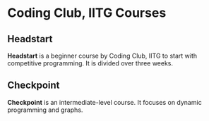 # Coding Club, IITG Courses

## Headstart
**Headstart** is a beginner course by Coding Club, IITG to start with competitive programming. It is divided over three weeks.

## Checkpoint
**Checkpoint** is an intermediate-level course. It focuses on dynamic programming and graphs.



